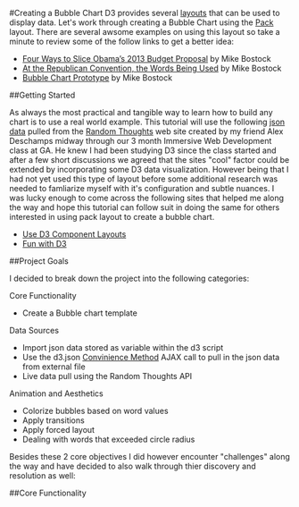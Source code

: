 #Creating a Bubble Chart
D3 provides several [layouts](https://github.com/mbostock/d3/wiki/Layouts) that can be used to display data.  Let's work through creating a Bubble Chart using the [Pack](https://github.com/mbostock/d3/wiki/Pack-Layout) layout. There are several awsome examples on using this layout so take a minute to review some of the follow links to get a better idea:

* [Four Ways to Slice Obama’s 2013 Budget Proposal](http://www.nytimes.com/interactive/2012/02/13/us/politics/2013-budget-proposal-graphic.html?_r=0) by Mike Bostock 
* [At the Republican Convention, the Words Being Used](http://www.nytimes.com/interactive/2012/08/28/us/politics/convention-word-counts.html) by Mike Bostock
* [Bubble Chart Prototype](http://bl.ocks.org/mbostock/4063269) by Mike Bostock

##Getting Started

As always the most practical and tangible way to learn how to build any chart is to use a real world example.  This tutorial will use the following [json data](https://github.com/jkeohan/D3-Tutorials/blob/master/BubbleChart/random-thoughts.json) pulled from the [Random Thoughts](http://randomthoughts.link/) web site created by my friend Alex Deschamps midway through our 3 month Immersive Web Development class at GA.  He knew I had been studying D3 since the class started and after a few short discussions we agreed that the sites "cool" factor could be extended by incorporating some D3 data visualization.  However being that I had not yet used this type of layout before some additional research was needed to famliarize myself with it's configuration and subtle nuances.  I was lucky enough to come across the following sites that helped me along the way and hope this tutorial can follow suit in doing the same for others interested in using pack layout to create a bubble chart.

* [Use D3 Component Layouts](http://www.ibm.com/developerworks/library/os-dataviz2/)
* [Fun with D3](http://www.developer.com/java/fun-with-d3.js-data-visualization-eye-candy-with-streaming-json.html)

##Project Goals

I decided to break down the project into the following categories:

Core Functionality
* Create a Bubble chart template 

Data Sources
* Import json data stored as variable within the d3 script
* Use the d3.json [Convinience Method](https://github.com/mbostock/d3/wiki/Requests#d3_json) AJAX call to pull in the json data from external file
* Live data pull using the Random Thoughts API

Animation and Aesthetics
* Colorize bubbles based on word values
* Apply transitions
* Apply forced layout 
* Dealing with words that exceeded circle radius

Besides these 2 core objectives I did however encounter "challenges" along the way and have decided to also walk through thier discovery and resolution as well:

##Core Functionality


